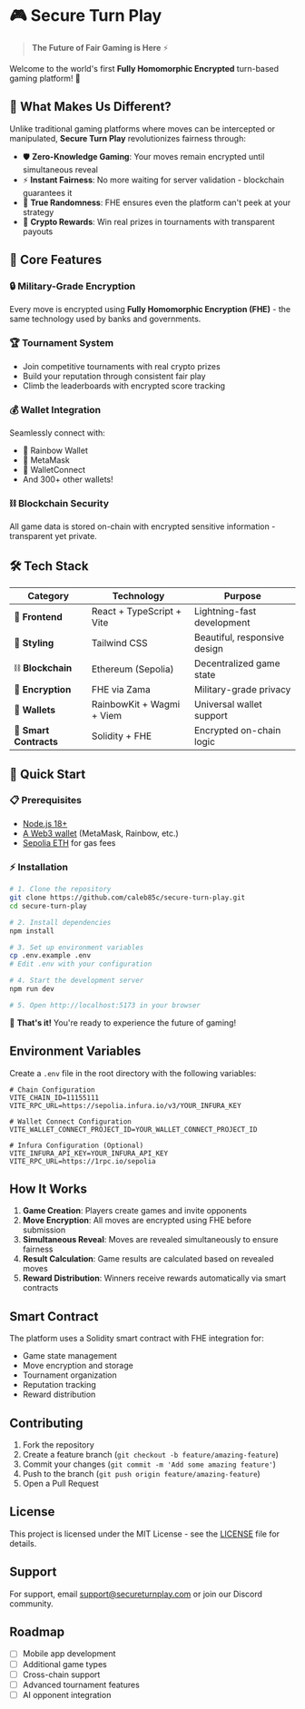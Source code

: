 # 🎮 Secure Turn Play

> **The Future of Fair Gaming is Here** ⚡

Welcome to the world's first **Fully Homomorphic Encrypted** turn-based gaming platform! 🚀

## 🔐 What Makes Us Different?

Unlike traditional gaming platforms where moves can be intercepted or manipulated, **Secure Turn Play** revolutionizes fairness through:

- 🛡️ **Zero-Knowledge Gaming**: Your moves remain encrypted until simultaneous reveal
- ⚡ **Instant Fairness**: No more waiting for server validation - blockchain guarantees it
- 🎯 **True Randomness**: FHE ensures even the platform can't peek at your strategy
- 💎 **Crypto Rewards**: Win real prizes in tournaments with transparent payouts

## 🌟 Core Features

### 🔒 **Military-Grade Encryption**
Every move is encrypted using **Fully Homomorphic Encryption (FHE)** - the same technology used by banks and governments.

### 🏆 **Tournament System**
- Join competitive tournaments with real crypto prizes
- Build your reputation through consistent fair play
- Climb the leaderboards with encrypted score tracking

### 💰 **Wallet Integration**
Seamlessly connect with:
- 🌈 Rainbow Wallet
- 🦊 MetaMask
- 📱 WalletConnect
- And 300+ other wallets!

### ⛓️ **Blockchain Security**
All game data is stored on-chain with encrypted sensitive information - transparent yet private.

## 🛠️ Tech Stack

| Category | Technology | Purpose |
|----------|------------|---------|
| 🎨 **Frontend** | React + TypeScript + Vite | Lightning-fast development |
| 🎨 **Styling** | Tailwind CSS | Beautiful, responsive design |
| ⛓️ **Blockchain** | Ethereum (Sepolia) | Decentralized game state |
| 🔐 **Encryption** | FHE via Zama | Military-grade privacy |
| 💼 **Wallets** | RainbowKit + Wagmi + Viem | Universal wallet support |
| 📜 **Smart Contracts** | Solidity + FHE | Encrypted on-chain logic |

## 🚀 Quick Start

### 📋 Prerequisites
- [Node.js 18+](https://nodejs.org/) 
- [A Web3 wallet](https://rainbow.me/) (MetaMask, Rainbow, etc.)
- [Sepolia ETH](https://sepoliafaucet.com/) for gas fees

### ⚡ Installation

```bash
# 1. Clone the repository
git clone https://github.com/caleb85c/secure-turn-play.git
cd secure-turn-play

# 2. Install dependencies
npm install

# 3. Set up environment variables
cp .env.example .env
# Edit .env with your configuration

# 4. Start the development server
npm run dev

# 5. Open http://localhost:5173 in your browser
```

🎉 **That's it!** You're ready to experience the future of gaming!

## Environment Variables

Create a `.env` file in the root directory with the following variables:

```env
# Chain Configuration
VITE_CHAIN_ID=11155111
VITE_RPC_URL=https://sepolia.infura.io/v3/YOUR_INFURA_KEY

# Wallet Connect Configuration
VITE_WALLET_CONNECT_PROJECT_ID=YOUR_WALLET_CONNECT_PROJECT_ID

# Infura Configuration (Optional)
VITE_INFURA_API_KEY=YOUR_INFURA_API_KEY
VITE_RPC_URL=https://1rpc.io/sepolia
```

## How It Works

1. **Game Creation**: Players create games and invite opponents
2. **Move Encryption**: All moves are encrypted using FHE before submission
3. **Simultaneous Reveal**: Moves are revealed simultaneously to ensure fairness
4. **Result Calculation**: Game results are calculated based on revealed moves
5. **Reward Distribution**: Winners receive rewards automatically via smart contracts

## Smart Contract

The platform uses a Solidity smart contract with FHE integration for:
- Game state management
- Move encryption and storage
- Tournament organization
- Reputation tracking
- Reward distribution

## Contributing

1. Fork the repository
2. Create a feature branch (`git checkout -b feature/amazing-feature`)
3. Commit your changes (`git commit -m 'Add some amazing feature'`)
4. Push to the branch (`git push origin feature/amazing-feature`)
5. Open a Pull Request

## License

This project is licensed under the MIT License - see the [LICENSE](LICENSE) file for details.

## Support

For support, email support@secureturnplay.com or join our Discord community.

## Roadmap

- [ ] Mobile app development
- [ ] Additional game types
- [ ] Cross-chain support
- [ ] Advanced tournament features
- [ ] AI opponent integration
